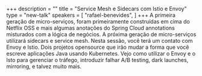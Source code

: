 +++
description = ""
title = "Service Mesh e Sidecars com Istio e Envoy"
type = "new-talk"
speakers = [
        "rafael-benevides",
]
+++
A primeira geração de micro-serviços, foram primeiramente construídas em cima do Netflix OSS e mais algumas anotações do Spring Cloud annotations misturados com a lógica de negócios. A próxima geração de micro-serviços utilizará sidecars e service mesh. Nesta sessão, você terá um contato com Envoy e Istio. Dois projetos opensource que irão mudar a forma que você escreve aplicações Java usando Kubernetes. Vejo como utilizar o Envoy e o Isto para gerenciar o tráfego, introduzir falhar A/B testing, dark launches, mirroring, e talvez muito mais.